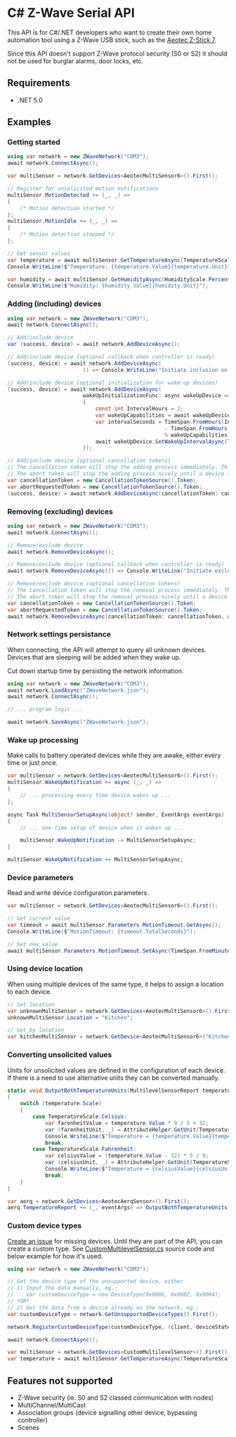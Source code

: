# C# Z-Wave Serial API

This API is for C#/.NET developers who want to create their own home automation tool using a Z-Wave USB stick, such as the [Aeotec Z-Stick 7](https://aeotec.com/z-wave-usb-stick/z-stick-7.html).

Since this API doesn't support Z-Wave protocol security (S0 or S2) it should not be used for burglar alarms, door locks, etc.

## Requirements
- .NET 5.0

## Examples

### Getting started
```cs
using var network = new ZWaveNetwork("COM3");
await network.ConnectAsync();

var multiSensor = network.GetDevices<AeotecMultiSensor6>().First();

// Register for unsolicited motion notifications
multiSensor.MotionDetected += (_, _) =>
{
    /* Motion detection started */
};
multiSensor.MotionIdle += (_, _) =>
{
    /* Motion detection stopped */
};

// Get sensor values
var temperature = await multiSensor.GetTemperatureAsync(TemperatureScale.Celsius);
Console.WriteLine($"Temperature: {temperature.Value}{temperature.Unit}");

var humidity = await multiSensor.GetHumidityAsync(HumidityScale.Percentage);
Console.WriteLine($"Humidity: {humidity.Value}{humidity.Unit}");
```
### Adding (including) devices
```cs
using var network = new ZWaveNetwork("COM3");
await network.ConnectAsync();

// Add/include device
var (success, device) = await network.AddDeviceAsync();

// Add/include device (optional callback when controller is ready)
(success, device) = await network.AddDeviceAsync(
                        () => Console.WriteLine("Initiate inclusion on device (ie. press button according to manual."));

// Add/include device (optional initialization for wake-up devices)
(success, device) = await network.AddDeviceAsync(
                        wakeUpInitializationFunc: async wakeUpDevice =>
                        {
                            const int IntervalHours = 2;
                            var wakeUpCapabilities = await wakeUpDevice.GetWakeUpIntervalCapabilitiesAsync();
                            var intervalSeconds = TimeSpan.FromHours(IntervalHours).TotalSeconds
                                                  - TimeSpan.FromHours(IntervalHours).TotalSeconds
                                                  % wakeUpCapabilities.IntervalStep.TotalSeconds;
                            await wakeUpDevice.SetWakeUpIntervalAsync(TimeSpan.FromHours(intervalSeconds));
                        });

// Add/include device (optional cancellation tokens)
// The cancellation token will stop the adding process immediately. This may leave the network in an unusable state which requires a reconnect.
// The abort token will stop the adding process nicely until a device is found. Once a device has been found then the token will do nothing.
var cancellationToken = new CancellationTokenSource().Token;
var abortRequestedToken = new CancellationTokenSource().Token;
(success, device) = await network.AddDeviceAsync(cancellationToken: cancellationToken, abortRequestedToken: abortRequestedToken);
```
### Removing (excluding) devices
```cs
using var network = new ZWaveNetwork("COM3");
await network.ConnectAsync();

// Remove/exclude device
await network.RemoveDeviceAsync();

// Remove/exclude device (optional callback when controller is ready)
await network.RemoveDeviceAsync(() => Console.WriteLine("Initiate exclusion on device (ie. press button according to manual."));

// Remove/exclude device (optional cancellation tokens)
// The cancellation token will stop the removal process immediately. This may leave the network in an unusable state which requires a reconnect.
// The abort token will stop the removal process nicely until a device is found. Once a device has been found then the token will do nothing.
var cancellationToken = new CancellationTokenSource().Token;
var abortRequestedToken = new CancellationTokenSource().Token;
await network.RemoveDeviceAsync(cancellationToken: cancellationToken, abortRequestedToken: abortRequestedToken);
```
### Network settings persistance
When connecting, the API will attempt to query all unknown devices. Devices that are sleeping will be added when they wake up.

Cut down startup time by persisting the network information.
```cs
using var network = new ZWaveNetwork("COM3");
await network.LoadAsync("ZWaveNetwork.json");
await network.ConnectAsync();

// ... program logic ...

await network.SaveAsync("ZWaveNetwork.json");
```
### Wake up processing
Make calls to battery operated devices while they are awake, either every time or just once.
```cs
var multiSensor = network.GetDevices<AeotecMultiSensor6>().First();
multiSensor.WakeUpNotification += async (_, _) =>
{
    // ... processing every time device wakes up ...
};

async Task MultiSensorSetupAsync(object? sender, EventArgs eventArgs)
{
    // ... one-time setup of device when it wakes up ...

    multiSensor.WakeUpNotification -= MultiSensorSetupAsync;
}

multiSensor.WakeUpNotification += MultiSensorSetupAsync;
```
### Device parameters
Read and write device configuration parameters.
```cs
var multiSensor = network.GetDevices<AeotecMultiSensor6>().First();

// Get current value
var timeout = await multiSensor.Parameters.MotionTimeout.GetAsync();
Console.WriteLine($"MotionTimeout: {timeout.TotalSeconds}");

// Set new value
await multiSensor.Parameters.MotionTimeout.SetAsync(TimeSpan.FromMinutes(1));
```
### Using device location
When using multiple devices of the same type, it helps to assign a location to each device.
```cs
// Set location
var unknownMultiSensor = network.GetDevices<AeotecMultiSensor6>().First();
unknownMultiSensor.Location = "Kitchen";

// Get by location
var kitchenMultiSensor = network.GetDevice<AeotecMultiSensor6>("Kitchen");
```
### Converting unsolicited values
Units for unsolicited values are defined in the configuration of each device. If there is a need to use alternative units they can be converted manually.
```cs
static void OutputBothTemperatureUnits(MultilevelSensorReport temperature)
{
    switch (temperature.Scale)
    {
        case TemperatureScale.Celsius:
            var farenheitValue = temperature.Value * 9 / 5 + 32;
            var (farenheitUnit, _) = AttributeHelper.GetUnit(TemperatureScale.Fahrenheit);
            Console.WriteLine($"Temperature = {temperature.Value}{temperature.Unit} / {farenheitValue}{farenheitUnit}");
            break;
        case TemperatureScale.Fahrenheit:
            var celsiusValue = (temperature.Value - 32) * 5 / 9;
            var (celsiusUnit, _) = AttributeHelper.GetUnit(TemperatureScale.Fahrenheit);
            Console.WriteLine($"Temperature = {celsiusValue}{celsiusUnit} / {temperature.Value}{temperature.Unit}");
            break;
    }
}

var aerq = network.GetDevices<AeotecAerqSensor>().First();
aerq.TemperatureReport += (_, eventArgs) => OutputBothTemperatureUnits(eventArgs.Report);
```
### Custom device types
[Create an issue](https://github.com/martin-repo/zwaveserialapi/issues) for missing devices. Until they are part of the API, you can create a custom type. See [CustomMultilevelSensor.cs](https://github.com/martin-repo/zwaveserialapi/blob/main/src/DeveloperTest/CustomMultilevelSensor.cs) source code and below example for how it's used.
```cs
using var network = new ZWaveNetwork("COM3");

// Get the device type of the unsupported device, either
// 1) Input the data manually, eg.:
//    var customDeviceType = new DeviceType(0x0086, 0x0002, 0x0064);
// *OR*
// 2) Get the data from a device already on the network, eg.:
var customDeviceType = network.GetUnsupportedDeviceTypes().First();

network.RegisterCustomDeviceType(customDeviceType, (client, deviceState) => new CustomMultilevelSensor(client, deviceState));

await network.ConnectAsync();

var multiSensor = network.GetDevices<CustomMultilevelSensor>().First();
var temperature = await multiSensor.GetTemperatureAsync(TemperatureScale.Celsius);
```
## Features not supported
- Z-Wave security (ie. S0 and S2 classed communication with nodes)
- MultiChannel/MultiCast
- Association groups (device signalling other device, bypassing controller)
- Scenes
